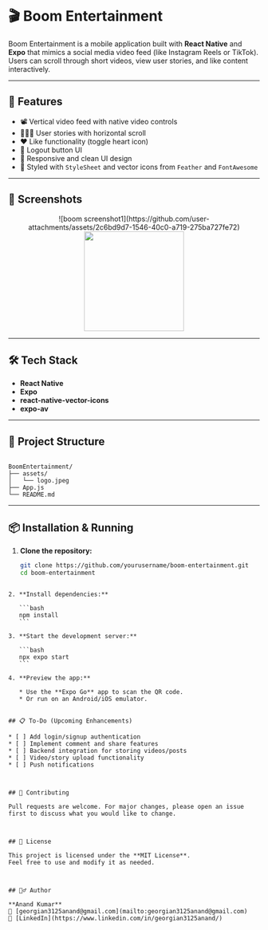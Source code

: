 


# 🎬 Boom Entertainment

Boom Entertainment is a mobile application built with **React Native** and **Expo** that mimics a social media video feed (like Instagram Reels or TikTok). Users can scroll through short videos, view user stories, and like content interactively.

---

## 🚀 Features

- 📽️ Vertical video feed with native video controls  
- 🧑‍🤝‍🧑 User stories with horizontal scroll  
- ❤️ Like functionality (toggle heart icon)
- 🔐 Logout button UI
- 🧾 Responsive and clean UI design
- 🎨 Styled with `StyleSheet` and vector icons from `Feather` and `FontAwesome`

---

## 📸 Screenshots

<!-- Add screenshots here if available -->
<p align="center">
  ![boom screenshot1](https://github.com/user-attachments/assets/2c6bd9d7-1546-40c0-a719-275ba727fe72)

  <img src="assets/screenshot2.png" width="200"/>
</p>

---

## 🛠️ Tech Stack

- **React Native**
- **Expo**
- **react-native-vector-icons**
- **expo-av**

---

## 📂 Project Structure

```

BoomEntertainment/
├── assets/
│   └── logo.jpeg
├── App.js
└── README.md

````

---

## 📦 Installation & Running

1. **Clone the repository:**
   ```bash
   git clone https://github.com/yourusername/boom-entertainment.git
   cd boom-entertainment
````

2. **Install dependencies:**

   ```bash
   npm install
   ```

3. **Start the development server:**

   ```bash
   npx expo start
   ```

4. **Preview the app:**

   * Use the **Expo Go** app to scan the QR code.
   * Or run on an Android/iOS emulator.


## 📋 To-Do (Upcoming Enhancements)

* [ ] Add login/signup authentication
* [ ] Implement comment and share features
* [ ] Backend integration for storing videos/posts
* [ ] Video/story upload functionality
* [ ] Push notifications



## 🤝 Contributing

Pull requests are welcome. For major changes, please open an issue first to discuss what you would like to change.



## 🔐 License

This project is licensed under the **MIT License**.
Feel free to use and modify it as needed.



## 🙋‍♂️ Author

**Anand Kumar**
📧 [georgian3125anand@gmail.com](mailto:georgian3125anand@gmail.com)
🔗 [LinkedIn](https://www.linkedin.com/in/georgian3125anand/)


